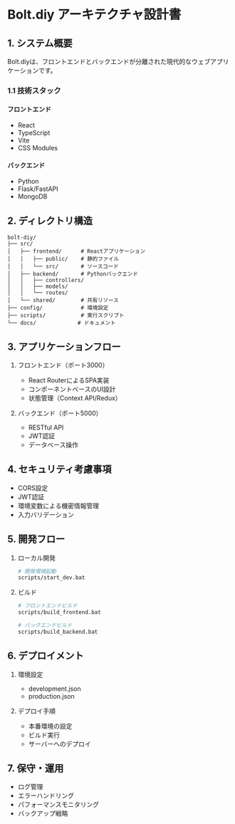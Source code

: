 # Bolt.diy アーキテクチャ設計書

## 1. システム概要

Bolt.diyは、フロントエンドとバックエンドが分離された現代的なウェブアプリケーションです。

### 1.1 技術スタック

#### フロントエンド
- React
- TypeScript
- Vite
- CSS Modules

#### バックエンド
- Python
- Flask/FastAPI
- MongoDB

## 2. ディレクトリ構造

```
bolt-diy/
├── src/
│   ├── frontend/      # Reactアプリケーション
│   │   ├── public/    # 静的ファイル
│   │   └── src/       # ソースコード
│   ├── backend/       # Pythonバックエンド
│   │   ├── controllers/
│   │   ├── models/
│   │   └── routes/
│   └── shared/        # 共有リソース
├── config/            # 環境設定
├── scripts/           # 実行スクリプト
└── docs/             # ドキュメント
```

## 3. アプリケーションフロー

1. フロントエンド（ポート3000）
   - React RouterによるSPA実装
   - コンポーネントベースのUI設計
   - 状態管理（Context API/Redux）

2. バックエンド（ポート5000）
   - RESTful API
   - JWT認証
   - データベース操作

## 4. セキュリティ考慮事項

- CORS設定
- JWT認証
- 環境変数による機密情報管理
- 入力バリデーション

## 5. 開発フロー

1. ローカル開発
   ```bash
   # 開発環境起動
   scripts/start_dev.bat
   ```

2. ビルド
   ```bash
   # フロントエンドビルド
   scripts/build_frontend.bat
   
   # バックエンドビルド
   scripts/build_backend.bat
   ```

## 6. デプロイメント

1. 環境設定
   - development.json
   - production.json

2. デプロイ手順
   - 本番環境の設定
   - ビルド実行
   - サーバーへのデプロイ

## 7. 保守・運用

- ログ管理
- エラーハンドリング
- パフォーマンスモニタリング
- バックアップ戦略
